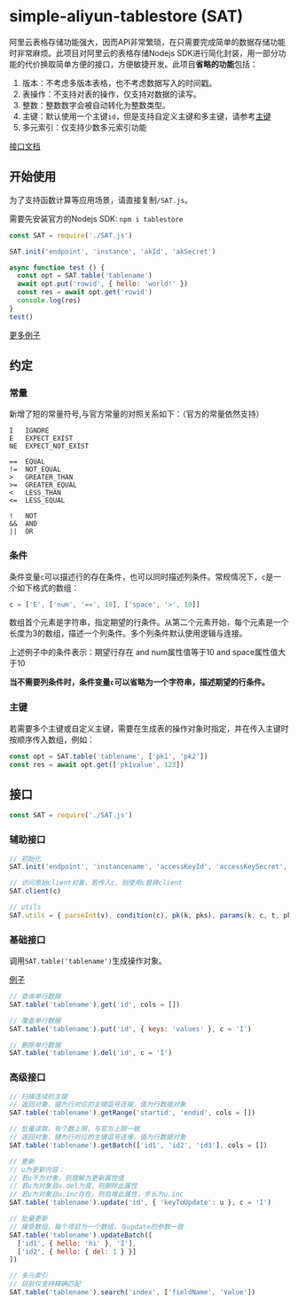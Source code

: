 # simple-aliyun-tablestore (SAT)

阿里云表格存储功能强大，因而API非常繁琐，在只需要完成简单的数据存储功能时非常麻烦。此项目对阿里云的表格存储Nodejs SDK进行简化封装，用一部分功能的代价换取简单方便的接口，方便敏捷开发。此项目**省略的功能**包括：
1. 版本：不考虑多版本表格，也不考虑数据写入的时间戳。
2. 表操作：不支持对表的操作，仅支持对数据的读写。
3. 整数：整数数字会被自动转化为整数类型。
4. 主键：默认使用一个主键`id`，但是支持自定义主键和多主键，请参考[主键](#主键)
5. 多元索引：仅支持少数多元索引功能

[接口文档](#接口)

## 开始使用

为了支持函数计算等应用场景，请直接复制`/SAT.js`。

需要先安装官方的Nodejs SDK: `npm i tablestore`

```js
const SAT = require('./SAT.js')

SAT.init('endpoint', 'instance', 'akId', 'akSecret')

async function test () {
  const opt = SAT.table('tablename')
  await opt.put('rowid', { hello: 'world!' })
  const res = await opt.get('rowid')
  console.log(res)
}
test()
```

[更多例子](./example.js)

## 约定

### 常量

新增了短的常量符号,与官方常量的对照关系如下：（官方的常量依然支持）
```
I   IGNORE
E   EXPECT_EXIST
NE  EXPECT_NOT_EXIST

==  EQUAL
!=  NOT_EQUAL
>   GREATER_THAN
>=  GREATER_EQUAL
<   LESS_THAN
<=  LESS_EQUAL

!   NOT
&&  AND
||  OR
```

### 条件

条件变量`c`可以描述行的存在条件，也可以同时描述列条件。常规情况下，`c`是一个如下格式的数组：
```js
c = ['E', ['num', '==', 10], ['space', '>', 10]]
```
数组首个元素是字符串，指定期望的行条件。从第二个元素开始，每个元素是一个长度为3的数组，描述一个列条件。多个列条件默认使用逻辑与连接。

上述例子中的条件表示：期望行存在 and num属性值等于10 and space属性值大于10

**当不需要列条件时，条件变量`c`可以省略为一个字符串，描述期望的行条件。**

### 主键

若需要多个主键或自定义主键，需要在生成表的操作对象时指定，并在传入主键时按顺序传入数组，例如：
```js
const opt = SAT.table('tablename', ['pk1', 'pk2'])
const res = await opt.get(['pk1value', 123])
```

## 接口

```js
const SAT = require('./SAT.js')
```

### 辅助接口

```js
// 初始化
SAT.init('endpoint', 'instancename', 'accessKeyId', 'accessKeySecret', 'securityToken')

// 访问原始client对象，若传入c，则使用c替换client
SAT.client(c)

// utils
SAT.utils = { parseInt(v), condition(c), pk(k, pks), params(k, c, t, pks), wrap(k, row, pks), wrapRows(rows, pks, res), columns(attrs), attrColumns(attrs) }
```

### 基础接口

调用`SAT.table('tablename')`生成操作对象。

[例子](./example.js)

```js
// 查询单行数据
SAT.table('tablename').get('id', cols = [])

// 覆盖单行数据
SAT.table('tablename').put('id', { keys: 'values' }, c = 'I')

// 删除单行数据
SAT.table('tablename').del('id', c = 'I')
```

### 高级接口

```js
// 扫描连续的主键
// 返回对象，键为行对应的主键逗号连接，值为行数据对象
SAT.table('tablename').getRange('startid', 'endid', cols = [])

// 批量读取，有个数上限，与官方上限一致
// 返回对象，键为行对应的主键逗号连接，值为行数据对象
SAT.table('tablename').getBatch(['id1', 'id2', 'id3'], cols = [])

// 更新
// u为更新内容：
// 若u不为对象，则理解为更新属性值
// 若u为对象且u.del为真，则删除此属性
// 若u为对象且u.inc存在，则自增此属性，步长为u.inc
SAT.table('tablename').update('id', { 'keyToUpdate': u }, c = 'I')

// 批量更新
// 接受数组，每个项目为一个数组，与update的参数一致
SAT.table('tablename').updateBatch([
  ['id1', { hello: 'hi' }, 'I'],
  ['id2', { hello: { del: 1 } }]
])

// 多元索引
// 目前仅支持精确匹配
SAT.table('tablename').search('index', ['fieldName', 'value'])
```
